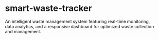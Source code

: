 # smart-waste-tracker
An intelligent waste management system featuring real-time monitoring, data analytics, and a responsive dashboard for optimized waste collection and management.
